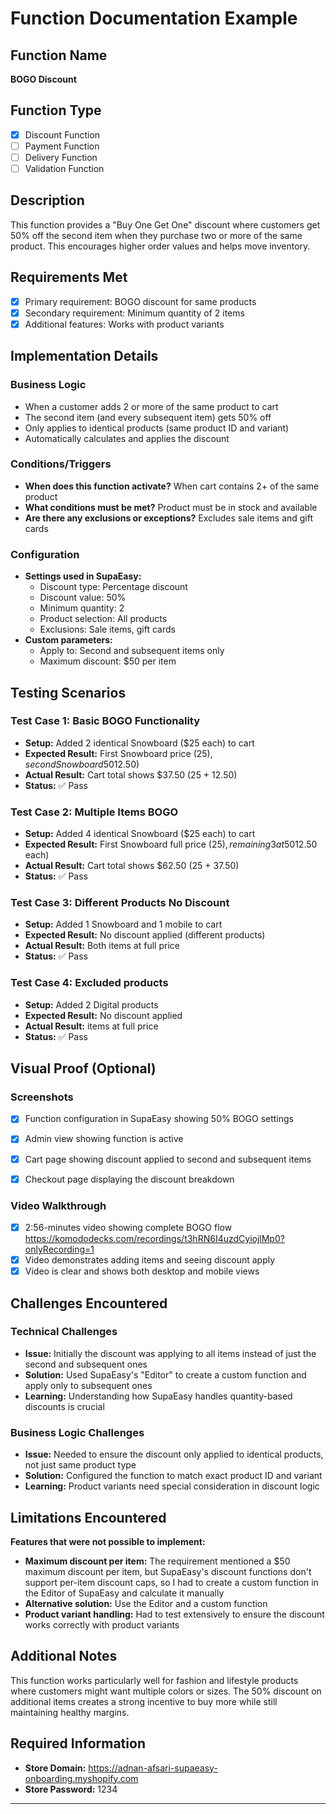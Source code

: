 # Function Documentation Example

## Function Name
**BOGO Discount**

## Function Type
- [x] Discount Function
- [ ] Payment Function  
- [ ] Delivery Function
- [ ] Validation Function

## Description
This function provides a "Buy One Get One" discount where customers get 50% off the second item when they purchase two or more of the same product. This encourages higher order values and helps move inventory.

## Requirements Met
- [x] Primary requirement: BOGO discount for same products
- [x] Secondary requirement: Minimum quantity of 2 items
- [x] Additional features: Works with product variants

## Implementation Details

### Business Logic
- When a customer adds 2 or more of the same product to cart
- The second item (and every subsequent item) gets 50% off
- Only applies to identical products (same product ID and variant)
- Automatically calculates and applies the discount

### Conditions/Triggers
- **When does this function activate?** When cart contains 2+ of the same product
- **What conditions must be met?** Product must be in stock and available
- **Are there any exclusions or exceptions?** Excludes sale items and gift cards

### Configuration
- **Settings used in SupaEasy:**
  - Discount type: Percentage discount
  - Discount value: 50%
  - Minimum quantity: 2
  - Product selection: All products
  - Exclusions: Sale items, gift cards
- **Custom parameters:**
  - Apply to: Second and subsequent items only
  - Maximum discount: $50 per item

## Testing Scenarios

### Test Case 1: Basic BOGO Functionality
- **Setup:** Added 2 identical Snowboard ($25 each) to cart
- **Expected Result:** First Snowboard price ($25), second Snowboard 50% off ($12.50)
- **Actual Result:** Cart total shows $37.50 (25 + 12.50)
- **Status:** ✅ Pass

### Test Case 2: Multiple Items BOGO
- **Setup:** Added 4 identical Snowboard ($25 each) to cart
- **Expected Result:** First Snowboard full price ($25), remaining 3 at 50% off ($12.50 each)
- **Actual Result:** Cart total shows $62.50 (25 + 37.50)
- **Status:** ✅ Pass

### Test Case 3: Different Products No Discount
- **Setup:** Added 1 Snowboard and 1 mobile to cart
- **Expected Result:** No discount applied (different products)
- **Actual Result:** Both items at full price
- **Status:** ✅ Pass

### Test Case 4: Excluded products
- **Setup:** Added 2 Digital products
- **Expected Result:** No discount applied
- **Actual Result:** items at full price
- **Status:** ✅ Pass

## Visual Proof (Optional)

### Screenshots
- [x] Function configuration in SupaEasy showing 50% BOGO settings
- [x] Admin view showing function is active
- [x] Cart page showing discount applied to second and subsequent items
- [x] Checkout page displaying the discount breakdown


### Video Walkthrough
- [x] 2:56-minutes video showing complete BOGO flow https://komododecks.com/recordings/t3hRN6I4uzdCyiojlMp0?onlyRecording=1
- [x] Video demonstrates adding items and seeing discount apply
- [x] Video is clear and shows both desktop and mobile views

## Challenges Encountered

### Technical Challenges
- **Issue:** Initially the discount was applying to all items instead of just the second and subsequent ones
- **Solution:** Used SupaEasy's "Editor" to create a custom function and apply only to subsequent ones
- **Learning:** Understanding how SupaEasy handles quantity-based discounts is crucial

### Business Logic Challenges
- **Issue:** Needed to ensure the discount only applied to identical products, not just same product type
- **Solution:** Configured the function to match exact product ID and variant
- **Learning:** Product variants need special consideration in discount logic

## Limitations Encountered

**Features that were not possible to implement:**
- **Maximum discount per item:** The requirement mentioned a $50 maximum discount per item, but SupaEasy's discount functions don't support per-item discount caps, so I had to create a custom function in the Editor of SupaEasy and calculate it manually
- **Alternative solution:** Use the Editor and a custom function
- **Product variant handling:** Had to test extensively to ensure the discount works correctly with product variants

## Additional Notes

This function works particularly well for fashion and lifestyle products where customers might want multiple colors or sizes. The 50% discount on additional items creates a strong incentive to buy more while still maintaining healthy margins.

## Required Information
- **Store Domain:** https://adnan-afsari-supaeasy-onboarding.myshopify.com
- **Store Password:** 1234

---
